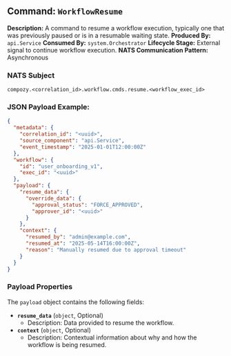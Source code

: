 ## Command: `WorkflowResume`

**Description:** A command to resume a workflow execution, typically one that was previously paused or is in a resumable waiting state.
**Produced By:** `api.Service`
**Consumed By:** `system.Orchestrator`
**Lifecycle Stage:** External signal to continue workflow execution.
**NATS Communication Pattern:** Asynchronous

### NATS Subject

`compozy.<correlation_id>.workflow.cmds.resume.<workflow_exec_id>`

### JSON Payload Example:

```json
{
  "metadata": {
    "correlation_id": "<uuid>",
    "source_component": "api.Service",
    "event_timestamp": "2025-01-01T12:00:00Z"
  },
  "workflow": {
    "id": "user_onboarding_v1",
    "exec_id": "<uuid>"
  },
  "payload": {
    "resume_data": {
      "override_data": {
        "approval_status": "FORCE_APPROVED",
        "approver_id": "<uuid>"
      }
    },
    "context": {
      "resumed_by": "admin@example.com",
      "resumed_at": "2025-05-14T16:00:00Z",
      "reason": "Manually resumed due to approval timeout"
    }
  }
}
```

### Payload Properties

The `payload` object contains the following fields:
-   **`resume_data`** (`object`, Optional)
    -   Description: Data provided to resume the workflow.
-   **`context`** (`object`, Optional)
    -   Description: Contextual information about why and how the workflow is being resumed.
